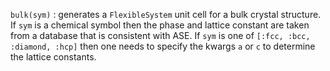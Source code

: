 `bulk(sym)` : generates a `FlexibleSystem` unit cell for a bulk  crystal structure. If `sym` is a chemical symbol then the phase and   lattice constant are taken from a database that is consistent with ASE.  If `sym` is one of `[:fcc, :bcc, :diamond, :hcp]` then one needs to  specify the kwargs `a` or `c` to determine the lattice constants. 
